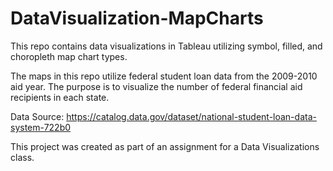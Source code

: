# DataVisualization-MapCharts
This repo contains data visualizations in Tableau utilizing symbol, filled, and choropleth map chart types.

The maps in this repo utilize federal student loan data from the 2009-2010 aid year.  The purpose is to visualize the number of federal financial aid recipients in each state.

Data Source: https://catalog.data.gov/dataset/national-student-loan-data-system-722b0

This project was created as part of an assignment for a Data Visualizations class.
